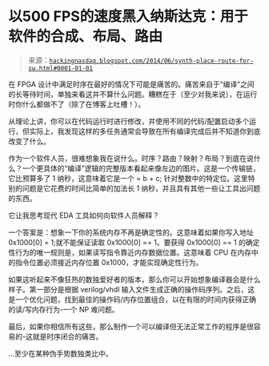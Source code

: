 <!--yml

分类：未分类

日期：2024 年 5 月 12 日 23:45:42

-->

# 以**500 FPS**的速度黑入纳斯达克：用于软件的合成、布局、路由

> 来源：[`hackingnasdaq.blogspot.com/2014/06/synth-place-route-for-sw.html#0001-01-01`](http://hackingnasdaq.blogspot.com/2014/06/synth-place-route-for-sw.html#0001-01-01)

在 FPGA 设计中满足时序在最好的情况下可能是痛苦的。痛苦来自于“编译”之间的长等待时间，单独来看这并不算什么问题。糟糕在于（至少对我来说），在运行时你什么都做不了（除了在博客上吐槽！）。

从理论上讲，你可以在代码运行时进行修改，并使用不同的代码/配置启动多个运行，但实际上，我发现这样的多任务通常会导致在所有编译完成后并不知道你到底改变了什么。

作为一个软件人员，很难想象我在说什么。时序？路由？映射？布局？到底在说什么？一个更具体的“编译”逻辑的完整版本看起来像左边的图片。这是一个传输链，它比预算多了 1 纳秒，这意味着它是一个 = b + c; 针对整数中的特定位。这里特别的问题是它花费的时间比简单的加法长 1 纳秒，并且具有其他一些让工具出问题的东西。

它让我思考现代 EDA 工具如何向软件人员解释？

一个答案是：想象一下你的系统内存不再是确定性的。这意味着如果你写入地址 0x1000[0] = 1;就不能保证读取 0x1000[0] == 1。要获得 0x1000[0] == 1 的确定性行为的唯一规则是，如果读写指令靠近内存数据位置。这意味着 CPU 在内存中的指令位置必须接近内存位置 0x1000，才能实现确定性行为。

如果这听起来不像狂热的数独爱好者的版本，那么你可以开始想象编译器会是什么样子。第一部分是根据 verilog/vhdl 输入文件生成正确的操作码序列。之后，这是一个优化问题，找到最佳的操作码/内存位置组合，以在有限的时间内获得正确的读/写内存行为-一个 NP 难问题。

最后，如果你相信所有这些，那么制作一个可以编译但无法正常工作的程序是很容易的-这就是时序闭合的痛苦。

...至少在某种伪手势数独类比中。
